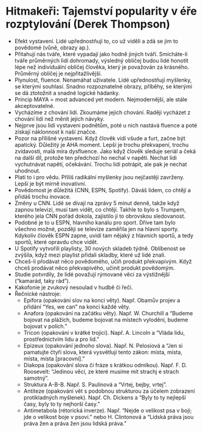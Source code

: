 # Hitmakeři: Tajemství popularity v éře rozptylování (Derek Thompson)
* Efekt vystavení. Lidé upřednostňují to, co už viděli a zdá se jim to povědomé (vůně, obrazy ap.).
* Přitahují nás tváře, které vypadají jako hodně jiných tváří. Smícháte-li tváře průměrných lidí dohromady, výsledný obličej budou lidé honotit lépe než individuální obličej člověka, který je považován za krásného. Průměrný obličej je nejpřitažlivější.
* Plynulost, fluence. Nenamáhat uživatele. Lidé upřednostňují myšlenky, se kterými souhlasí. Snadno rozpoznatelné obrazy, příběhy, se kterými se dá ztotožnit a snadné logické hádanky. 
* Princip MAYA = most advanced yet modern. Nejmodernější, ale stále akceptovatelné. 
* Vycházíme z chování lidí. Zkoumáme jejich chování. Raději vycházet z chování lidí než měnit jejich návyky.
* Nejprve jsou lidí vystaveni podnětům, poté u nich nastává fluence a poté získají náklonnost k naší značce. 
* Pozor na přílišné vystavení. Když člověk vidí všude a furt, začne být apatický. Důležitý je AHA moment. Lepší je trochu překvapení, trochu zvídavosti, malá míra dysfluence. Jako když člověk sleduje seriál a čeká na další díl, protože ten předchozí ho nechal v napětí. Nechat lidi vychutnávat napětí, očekávání. Trochu lidi potrápit, ale pak je nechat uhodnout.
* Platí to i pro vědu. Příliš radikální myšlenky jsou nejčastěji zavrženy. Lepší je být mírně inovativní. 
* Povědomost je důležitá (CNN, ESPN, Spotify). Dáváš lidem, co chtějí a přidáš trochu inovace. 
* Změny u CNN. Lidé se dívají na zprávy 5 minut denně, takže když zapnou televizi, musí tam vidět, co chtějí. Takhle to bylo s Trumpem, kterého jela CNN pořád dokola, zajistilo jí to obrovskou sledovanost.
* Podobné je to u ESPN, hlavního kanálu pro sport. Dříve tam bylo všechno možné, později se televize zaměřila jen na hlavní sporty. Kdykoliv člověk ESPN zapne, uvidí tam nějaký z hlavních sportů, a tedy sportů, které opravdu chce vidět.
* U Spotify vytvořili playlisty, 30 nových skladeb týdně. Oblíbenost se zvýšila, když mezi playlist přidali skladby, které už lidé znali. 
* Chceš-li přodávat něco povědomého, učiň produkt překvapivým. Když chceš prodávat něco překvapivého, učinit produkt povědomým.
* Studie potvrdily, že lidé považují rýmované věci za výstižnější (“kamarád, taky rád”).
* Kakofonie je zvukový nesoulad v hudbě či řeči.
* Řečnické nástroje:
  * Epifora (opakování slov na konci věty). Např. Obamův projev a přidání “Yes, we can” na konci každé věty.
  * Anafora (opakování na začátku věty). Např. W. Churchill a “Budeme bojovat na plážích, budeme bojovat na místech vylodění, budeme bojovat v polích.”
  * Tricon (opakování v krátké trojici). Např. A. Lincoln a “Vláda lidu, prostřednictvím lidu a pro lid.”
  * Epizeux (opakování jednoho slova). Např. N. Pelosiová a “Jen si pamatujte čtyři slova, která vysvětlují tento zákon: místa, místa, místa, místa [pracovní].”
  * Diakopa (opakování slova či fráze s krátkou odmlkou). Např. F. D. Roosevelt: “Jedinou věcí, ze které musíme mít strachj e strach samotný”.
  * Struktura A-B-B. Např. S. Paulinová a “Vrtej, bejby, vrtej”.
  * Antiteze (opakování vět s podobnou strukturou za účelem zobrazení protikladných myšlenek). Např. Ch. Dickens a “Byly to ty nejlepší časy, byly to ty nejhorší časy.”
  * Antimetabola (rétorická inverze). Např. “Nejde o velikost psa v boji; jde o velikost boje v psovi.” nebo H. Clintonová a “Lidská práva jsou práva žen a práva žen jsou lidská práva.”

